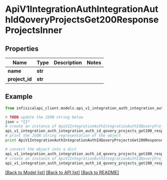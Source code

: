 # ApiV1IntegrationAuthIntegrationAuthIdQoveryProjectsGet200ResponseProjectsInner


## Properties
Name | Type | Description | Notes
------------ | ------------- | ------------- | -------------
**name** | **str** |  | 
**project_id** | **str** |  | 

## Example

```python
from infisicalapi_client.models.api_v1_integration_auth_integration_auth_id_qovery_projects_get200_response_projects_inner import ApiV1IntegrationAuthIntegrationAuthIdQoveryProjectsGet200ResponseProjectsInner

# TODO update the JSON string below
json = "{}"
# create an instance of ApiV1IntegrationAuthIntegrationAuthIdQoveryProjectsGet200ResponseProjectsInner from a JSON string
api_v1_integration_auth_integration_auth_id_qovery_projects_get200_response_projects_inner_instance = ApiV1IntegrationAuthIntegrationAuthIdQoveryProjectsGet200ResponseProjectsInner.from_json(json)
# print the JSON string representation of the object
print ApiV1IntegrationAuthIntegrationAuthIdQoveryProjectsGet200ResponseProjectsInner.to_json()

# convert the object into a dict
api_v1_integration_auth_integration_auth_id_qovery_projects_get200_response_projects_inner_dict = api_v1_integration_auth_integration_auth_id_qovery_projects_get200_response_projects_inner_instance.to_dict()
# create an instance of ApiV1IntegrationAuthIntegrationAuthIdQoveryProjectsGet200ResponseProjectsInner from a dict
api_v1_integration_auth_integration_auth_id_qovery_projects_get200_response_projects_inner_from_dict = ApiV1IntegrationAuthIntegrationAuthIdQoveryProjectsGet200ResponseProjectsInner.from_dict(api_v1_integration_auth_integration_auth_id_qovery_projects_get200_response_projects_inner_dict)
```
[[Back to Model list]](../README.md#documentation-for-models) [[Back to API list]](../README.md#documentation-for-api-endpoints) [[Back to README]](../README.md)


